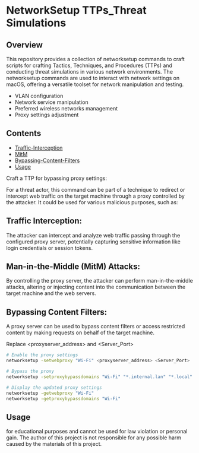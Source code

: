 # NetworkSetup TTPs_Threat Simulations

## Overview

This repository provides a collection of networksetup commands to craft scripts for crafting Tactics, Techniques, and Procedures (TTPs) and conducting threat simulations in various network environments. The networksetup commands are used to interact with network settings on macOS, offering a versatile toolset for network manipulation and testing.

- VLAN configuration
- Network service manipulation
- Preferred wireless networks management
- Proxy settings adjustment
## Contents

- [Traffic-Interception](#Traffic-Interceptione)
- [MitM](#MitM)
- [Bypassing-Content-Filters](#Bypassing-Content-Filters)
- [Usage](#Usage)


Craft a TTP for bypassing proxy settings:

For a threat actor, this command can be part of a technique to redirect or intercept web traffic on the target machine through a proxy controlled by the attacker. It could be used for various malicious purposes, such as:

## Traffic Interception:
The attacker can intercept and analyze web traffic passing through the configured proxy server, potentially capturing sensitive information like login credentials or session tokens.

## Man-in-the-Middle (MitM) Attacks: 
By controlling the proxy server, the attacker can perform man-in-the-middle attacks, altering or injecting content into the communication between the target machine and the web servers.

## Bypassing Content Filters: 
A proxy server can be used to bypass content filters or access restricted content by making requests on behalf of the target machine.

Replace <proxyserver_address> and <Server_Port> 
```bash
# Enable the proxy settings
networksetup -setwebproxy "Wi-Fi" <proxyserver_address> <Server_Port>

# Bypass the proxy
networksetup -setproxybypassdomains "Wi-Fi" "*.internal.lan" "*.local"

# Display the updated proxy settings
networksetup -getwebproxy "Wi-Fi"
networksetup -getproxybypassdomains "Wi-Fi"
```
## Usage
 for educational purposes and cannot be used for law violation or personal gain. The author of this project is not responsible for any possible harm caused by the materials of this project.
